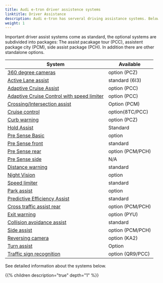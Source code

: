 ```yaml
---
title: Audi e-tron driver assistence systems
linktitle: Driver Assistance
description: Audi e-tron has serveral driving assistance systems. Below you find all details.
weight: 1
---
```


 Important driver assist systems come as standard, the optional systems are subdivided into packages: The assist pacakage tour (PCC), assistent package city (PCM), side assist package (PCH). In addition there are other standalone options.

| **System**    | **Available** |
| ----------- | ----------- |
| [360 degree cameras](360camera) | option (PCZ) |
| [Active Lane assist](activelaneassist) | standard (6I3)|
| [Adaptive Cruise Assist](adaptivecruiseassist) | option (PCC) |
| [Adaptive Cruise Control with speed limiter](adaptivecruisecontrol) | option (PCC) |
| [Crossing/Intersection assist](crossingassist) | Option (PCM) |
| [Cruise control](cruisecontrol) | option(8TC/PCC) |
| [Curb warning](curbwarning) | option (PCZ) |
| [Hold Assist](holdassist) | Standard |
| [Pre Sense Basic](presensebasic) | option |
| [Pre Sense front](presensefront) | standard |
| [Pre Sense rear](presenserear) | option (PCM/PCH) |
| [Pre Sense side](presenseside) | N/A |
| [Distance warning](distancewarning) | standard |
| [Night Vision](nightvision)| option |
| [Speed limiter](speedlimiter) | standard |
| [Park assist](parkassist) | option |
| [Predictive Efficiency Assist](predictiveefficiencyassist) | standard |
| [Cross traffic assist rear](crosstrafficassistrear) | option (PCM/PCH) |
| [Exit warning](exitwarning) | option (PYU) |
| [Collision avoidance assist](collisionavoidanceassist) | standard |
| [Side assist](sideassist) | option (PCM/PCH) |
| [Reversing camera](reversingcamera) | option (KA2) |
| [Turn assist](turnassist) | Option  |
| [Traffic sign recognition](trafficsignrecognition) | option (QR9/PCC) |


See detailed information about the systems below.

{{% children description="true" depth="1" %}}
